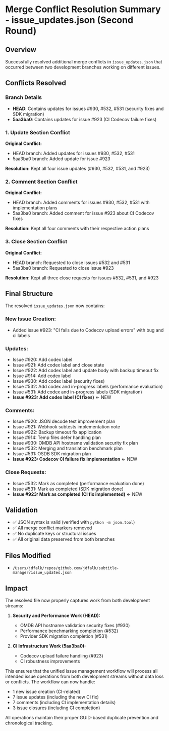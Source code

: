 # Merge Conflict Resolution Summary - issue_updates.json (Second Round)

## Overview

Successfully resolved additional merge conflicts in `issue_updates.json` that occurred between two development branches working on different issues.

## Conflicts Resolved

### Branch Details
- **HEAD**: Contains updates for issues #930, #532, #531 (security fixes and SDK migration)
- **5aa3ba0**: Contains updates for issue #923 (CI Codecov failure fixes)

### 1. Update Section Conflict
**Original Conflict:**
- HEAD branch: Added updates for issues #930, #532, #531
- 5aa3ba0 branch: Added update for issue #923

**Resolution:** Kept all four issue updates (#930, #532, #531, and #923)

### 2. Comment Section Conflict
**Original Conflict:**
- HEAD branch: Added comments for issues #930, #532, #531 with implementation plans
- 5aa3ba0 branch: Added comment for issue #923 about CI Codecov fixes

**Resolution:** Kept all four comments with their respective action plans

### 3. Close Section Conflict
**Original Conflict:**
- HEAD branch: Requested to close issues #532 and #531
- 5aa3ba0 branch: Requested to close issue #923

**Resolution:** Kept all three close requests for issues #532, #531, and #923

## Final Structure

The resolved `issue_updates.json` now contains:

### New Issue Creation:
- Added issue #923: "CI fails due to Codecov upload errors" with bug and ci labels

### Updates:
- Issue #920: Add codex label
- Issue #921: Add codex label and close state
- Issue #922: Add codex label and update body with backup timeout fix
- Issue #914: Add codex label
- Issue #930: Add codex label (security fixes)
- Issue #532: Add codex and in-progress labels (performance evaluation)
- Issue #531: Add codex and in-progress labels (SDK migration)
- **Issue #923: Add codex label (CI fixes)** ← NEW

### Comments:
- Issue #920: JSON decode test improvement plan
- Issue #921: Webhook subtests implementation note
- Issue #922: Backup timeout fix application
- Issue #914: Temp files defer handling plan
- Issue #930: OMDB API hostname validation security fix plan
- Issue #532: Merging and translation benchmark plan
- Issue #531: OSDB SDK migration plan
- **Issue #923: Codecov CI failure fix implementation** ← NEW

### Close Requests:
- Issue #532: Mark as completed (performance evaluation done)
- Issue #531: Mark as completed (SDK migration done)
- **Issue #923: Mark as completed (CI fix implemented)** ← NEW

## Validation

- ✅ JSON syntax is valid (verified with `python -m json.tool`)
- ✅ All merge conflict markers removed
- ✅ No duplicate keys or structural issues
- ✅ All original data preserved from both branches

## Files Modified

- `/Users/jdfalk/repos/github.com/jdfalk/subtitle-manager/issue_updates.json`

## Impact

The resolved file now properly captures work from both development streams:

1. **Security and Performance Work (HEAD):**
   - OMDB API hostname validation security fixes (#930)
   - Performance benchmarking completion (#532)
   - Provider SDK migration completion (#531)

2. **CI Infrastructure Work (5aa3ba0):**
   - Codecov upload failure handling (#923)
   - CI robustness improvements

This ensures that the unified issue management workflow will process all intended issue operations from both development streams without data loss or conflicts. The workflow can now handle:
- 1 new issue creation (CI-related)
- 7 issue updates (including the new CI fix)
- 7 comments (including CI implementation details)
- 3 issue closures (including CI completion)

All operations maintain their proper GUID-based duplicate prevention and chronological tracking.

